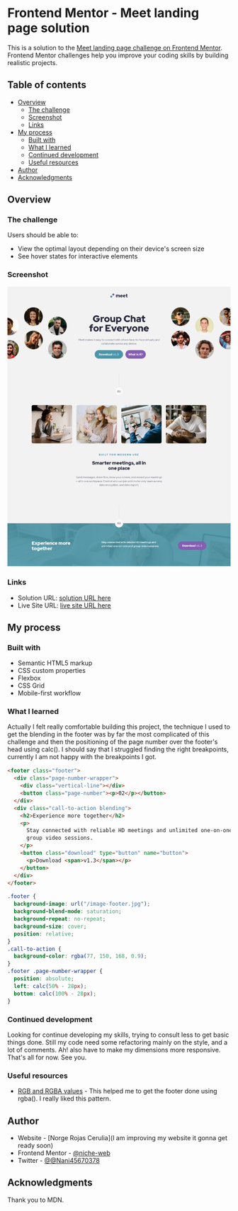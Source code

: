 # Frontend Mentor - Meet landing page solution

This is a solution to the [Meet landing page challenge on Frontend Mentor](https://www.frontendmentor.io/challenges/meet-landing-page-rbTDS6OUR).
Frontend Mentor challenges help you improve your coding skills by building realistic projects.

## Table of contents

- [Overview](#overview)
  - [The challenge](#the-challenge)
  - [Screenshot](#screenshot)
  - [Links](#links)
- [My process](#my-process)
  - [Built with](#built-with)
  - [What I learned](#what-i-learned)
  - [Continued development](#continued-development)
  - [Useful resources](#useful-resources)
- [Author](#author)
- [Acknowledgments](#acknowledgments)

## Overview

### The challenge

Users should be able to:

- View the optimal layout depending on their device's screen size
- See hover states for interactive elements

### Screenshot

![](./screenshot.png)

### Links

- Solution URL: [solution URL here](https://github.com/nicheweb-frontend-challenges/meet-landing-page.git)
- Live Site URL: [live site URL here](https://musing-raman-ba7ea5.netlify.app/)

## My process

### Built with

- Semantic HTML5 markup
- CSS custom properties
- Flexbox
- CSS Grid
- Mobile-first workflow

### What I learned

Actually I felt really comfortable building this project, the technique I used to get the blending in the footer was by far the most complicated of this challenge and then the positioning of the page number over the footer's head using calc(). I should say that I struggled finding the right breakpoints, currently I am not happy with the breakpoints I got.

```html
<footer class="footer">
  <div class="page-number-wrapper">
    <div class="vertical-line"></div>
    <button class="page-number"><p>02</p></button>
  </div>
  <div class="call-to-action blending">
    <h2>Experience more together</h2>
    <p>
      Stay connected with reliable HD meetings and unlimited one-on-one and
      group video sessions.
    </p>
    <button class="download" type="button" name="button">
      <p>Download <span>v1.3</span></p>
    </button>
  </div>
</footer>
```

```css
.footer {
  background-image: url("/image-footer.jpg");
  background-blend-mode: saturation;
  background-repeat: no-repeat;
  background-size: cover;
  position: relative;
}
.call-to-action {
  background-color: rgba(77, 150, 168, 0.9);
}
.footer .page-number-wrapper {
  position: absolute;
  left: calc(50% - 28px);
  bottom: calc(100% - 28px);
}
```

### Continued development

Looking for continue developing my skills, trying to consult less to get basic things done. Still my code need some refactoring mainly on the style, and a lot of comments. Ah! also have to make my dimensions more responsive. That's all for now. See you.

### Useful resources

- [RGB and RGBA values](https://developer.mozilla.org/en-US/docs/Learn/CSS/Building_blocks/Values_and_units) - This helped me to get the footer done using rgba(). I really liked this pattern.

## Author

- Website - [Norge Rojas Cerulia](I am improving my website it gonna get ready soon)
- Frontend Mentor - [@niche-web](https://www.frontendmentor.io/profile/niche-web)
- Twitter - [@@Nani45670378](https://www.twitter.com/@Nani45670378)

## Acknowledgments

Thank you to MDN.

